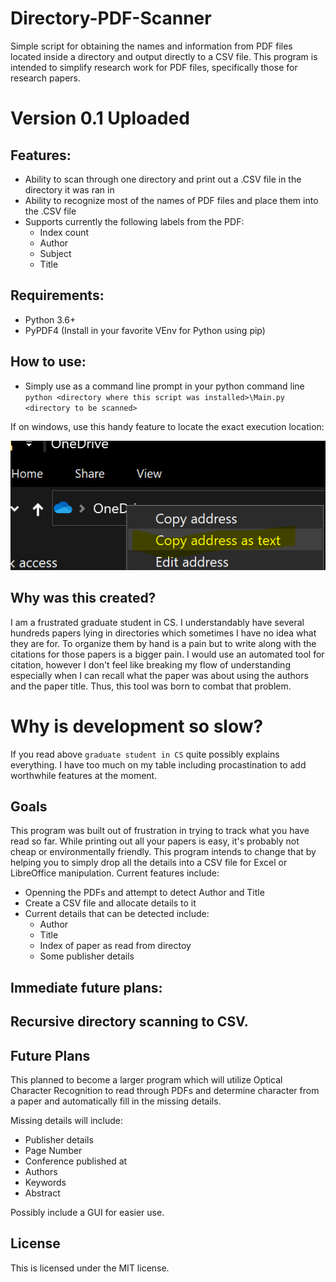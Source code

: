 # Directory-PDF-Scanner
Simple script for obtaining the names and information from PDF files located inside a directory and output directly to a CSV file. This program is intended to simplify research work for PDF files, specifically those for research papers.


# Version 0.1 Uploaded
## Features: 
* Ability to scan through one directory and print out a .CSV file in the directory it was ran in
* Ability to recognize most of the names of PDF files and place them into the .CSV file
* Supports currently the following labels from the PDF:
  * Index count
  * Author
  * Subject
  * Title 

## Requirements: 
* Python 3.6+
* PyPDF4 (Install in your favorite VEnv for Python using pip)

## How to use: 

* Simply use as a command line prompt in your python command line
`python <directory where this script was installed>\Main.py <directory to be scanned>`  

If on windows, use this handy feature to locate the exact execution location: 

![How_to](https://raw.githubusercontent.com/OvercodedStack/Directory-PDF-Scanner/master/Copy_paste.png)

## Why was this created?

I am a frustrated graduate student in CS. I understandably have several hundreds papers lying in directories which sometimes I have no idea what they are for. To organize them by hand is a pain but to write along with the citations for those papers is a bigger pain. I would use an automated tool for citation, however I don't feel like breaking my flow of understanding especially when I can recall what the paper was about using the authors and the paper title. Thus, this tool was born to combat that problem.

# Why is development so slow?

If you read above `graduate student in CS` quite possibly explains everything. I have too much on my table including procastination to add worthwhile features at the moment. 

## Goals

This program was built out of frustration in trying to track what you have read so far. While printing out all your papers is easy, it's probably not cheap or environmentally friendly. This program intends to change that by helping you to simply drop all the details into a CSV file for Excel or LibreOffice manipulation. Current features include: 

* Openning the PDFs and attempt to detect Author and Title
* Create a CSV file and allocate details to it
* Current details that can be detected include: 
  * Author
  * Title
  * Index of paper as read from directoy
  * Some publisher details

## Immediate future plans:

## Recursive directory scanning to CSV. 


## Future Plans

This planned to become a larger program which will utilize Optical Character Recognition to read through PDFs and determine character from a paper and automatically fill in the missing details.

Missing details will include:
* Publisher details
* Page Number
* Conference published at
* Authors
* Keywords
* Abstract

Possibly include a GUI for easier use. 

## License

This is licensed under the MIT license. 
